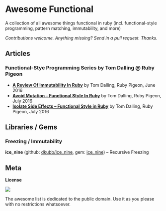 # Awesome Functional

A collection of all awesome things functional in ruby (incl. functional-style programming, pattern matching, immutability, and more)

_Contributions welcome. Anything missing? Send in a pull request. Thanks._




## Articles

### Functional-Stye Programming Series by Tom Dalling @ Ruby Pigeon

- **[A Review Of Immutability In Ruby](https://www.rubypigeon.com/posts/a-review-of-immutability-in-ruby)**  by Tom Dalling, Ruby Pigeon, June 2016
- **[Avoid Mutation – Functional Style In Ruby](https://www.rubypigeon.com/posts/avoid-mutation-functional-style-in-ruby)**  by Tom Dalling, Ruby Pigeon, July 2016
- **[Isolate Side Effects – Functional Style in Ruby](https://www.rubypigeon.com/posts/isolate-side-effects-functional-style-in-ruby)**   by Tom Dalling, Ruby Pigeon, July 2016




## Libraries / Gems


### Freezing / Immutability

**ice_nine** (github: [dkubb/ice_nine](https://github.com/dkubb/ice_nine), gem: [ice_nine](https://rubygems.org/gems/ice_nine))  – Recursive Freezing 




## Meta

**License**

![](https://publicdomainworks.github.io/buttons/zero88x31.png)

The awesome list is dedicated to the public domain. Use it as you please with no restrictions whatsoever.

